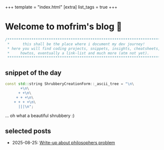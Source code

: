 +++
template = "index.html"
[extra]
list_tags = true
+++

# Welcome to mofrim's blog 🖖

<div class="greeting">

```c
/************************************************************************
 *      this shall be the place where i document my dev journey!        *
 * here you will find coding projects, snippets, insights, cheatsheets, *
 *     howtos, eventually a link-list and much more (atm not yet).      *
 ************************************************************************/
```

</div>

## snippet of the day

<div class="snod">

```cpp
const std::string ShrubberyCreationForm::_ascii_tree = "\n\
       +\n\
      + +\n\
     + + +\n\
    + + + +\n\
      |||\n";
```
<div class="snod caption">

... oh what a beautiful shrubbery :)

</div>
</div>

## selected posts

- 2025-08-25: [Write-up about philosophers problem](./blog/philosophers-math/)


